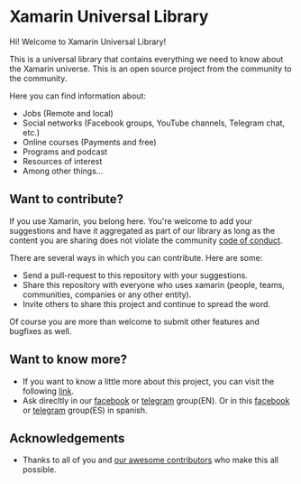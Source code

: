 # Xamarin Universal Library

Hi! Welcome to Xamarin Universal Library!

This is a universal library that contains everything we need to know about the Xamarin universe. This is an open source project from the community to the community. 

Here you can find information about:

- Jobs (Remote and local)
- Social networks (Facebook groups, YouTube channels, Telegram chat, etc.)
- Online courses (Payments and free)
- Programs and podcast
- Resources of interest
- Among other things…

## Want to contribute?

If you use Xamarin, you belong here. You're welcome to add your suggestions and have it aggregated as part of our library as long as the content you are sharing does not violate the community [code of conduct](https://github.com/xamarinuniverse/XamarinUniversalLibrary/blob/master/CodeOfConduct.md).

There are several ways in which you can contribute. Here are some:

- Send a pull-request to this repository with your suggestions.
- Share this repository with everyone who uses xamarin (people, teams, communities, companies or any other entity).
- Invite others to share this project and continue to spread the word.

Of course you are more than welcome to submit other features and bugfixes as well.

## Want to know more?

- If you want to know a little more about this project, you can visit the following [link](https://luismts.com/blog/xamarin/universal-xamarin-library).
- Ask direcltly in our [facebook](https://www.facebook.com/groups/182880438998247/) or [telegram](https://t.me/joinchat/B4AGWhFRPcNHt6tn7MZR8Q) group(EN). Or in this [facebook](https://www.facebook.com/groups/504716559967164/) or [telegram](https://t.me/joinchat/B4AGWhJ2bt4WhMvYx65_rA) group(ES) in spanish.  

## Acknowledgements

* Thanks to all of you and [our awesome contributors](https://github.com/xamarinuniverse/XamarinUniversalLibrary/graphs/contributors) who make this all possible.

